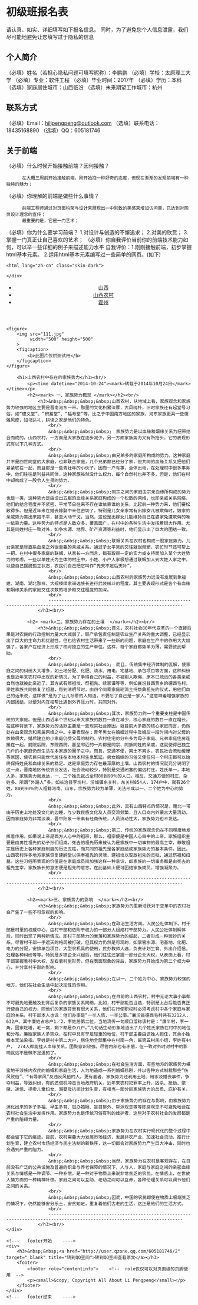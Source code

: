 # 初级班报名表

请认真、如实、详细填写如下报名信息。
同时，为了避免您个人信息泄露，我们尽可能地避免让您填写过于隐私的信息

## 个人简介

（必填）姓名（若担心隐私问题可填写昵称）：李鹏鹏
（必填）学校：太原理工大学
（必填）专业：软件工程
（必填）毕业时间：2017年
（必填）学历：本科
（选填）家庭居住城市：山西临汾
（选填）未来期望工作城市：杭州

## 联系方式

（必填）Email：hilipengpeng@outlook.com
（选填）联系电话：18435168890
（选填）QQ：605181746

## 关于前端

（必填）什么时候开始接触前端？因何接触？
 
          在大概三周前开始接触前端，刚开始抱一种好奇的态度，但现在渐渐的发现前端有一种独特的魅力；

（必填）你理解的前端是做些什么事情？
   
          前端工程师通过对页面构架与设计来展现出一中别致的美感来增加访问量，已达到对网页设计理念的宣传；
          最重要的是，它是一门艺术；
（必填）你为什么要学习前端？
          1.对设计与创造的不懈追求；
          2.对美的欣赏；
          3.掌握一门真正让自己喜欢的艺术；
（必填）你自我评价当前你的前端技术能力如何，可以举一些详细的例子来描述能力水平
          自我评价：1.刚刚接触前端，初步掌握html基本元素。
                    2.运用html基本元素编写过一些简单的网页。(如下)  
  
  
  <!DOCTYPE html>
	<html lang="zh-cn" class="skin-dark">
<!-- 大标题开始 -->
<head>
	<div>
		<meta charset="utf-8" />
			<title>山西农村中存在的家族势力</title>
	
	</div>
</head>
<!-- 大标题结束 -->
<!-- 页眉开始 -->
<body>
	<div>
		<header role="banner">
			<nav>
				<ul>
					<li lang="zh-cn"><a href="http://baike.baidu.com/link?url=ulDWcpsd-Cl78lggd-CXfgGG94cEDgg3zGCIpc26xs38GwL3TOJPCmv-IDJVhoX8bFC6Q5sJ27rb-ISi6ddlssGpxi5M-XdFqWomruc2CiK" title="了解更多关于山西">山西</a></li>
					<li lang="zh-cn"><a href="http://bbs.tianya.cn/post-tianyaphoto-80923-1.shtml" title="了解更多关于山西农村">山西农村</a></li>
					<li lang="zh-cn"><a href="http://baike.baidu.com/link?url=TXWw-rnfP4eFv-q-7aKY9u844I6HbKB2SZ33S8xqEAn3TR5ehQCoeOUa_v9MurcaZ7d6Lv1Oryq2S6bbzT9-mK" title="了解更多关于霍州">霍州</a></li>
				</ul>
			</nav>
		</header>
<!-- 页眉结束 -->

<!-- 测试内容开始 -->

<!-- 测试内容结束 -->


	<figure>
		<img src="111.jpg"
			 width="500" height="500"  
		>
		<figcaption>
			<b>此图片仅供测试用</b>
		</figcaption>
	</figure>
<!-- 正文内容开始 -->	
		<h1>山西农村中存在的家族势力</h1><hr/>
			<p><time datetime="2014-10-24"><mark>转载于2014年10月24日</mark></time></p>
			<h2><mark> 一、家族势力概观 </mark></h2><br/>
				<h3>&nbsp;&nbsp;&nbsp;&nbsp;山西农村，从地域上看，家族观念和家族势力较强的地区主要是晋南河东一带。那里的文化积累深厚，古风纯朴，旧时家族还有起堂号习俗，如“德义堂”、“积蓄堂”、“福寿堂”等，比之于中国南方地区的家族，河东家族更具一些儒雅风度，知书达礼，耕读之家是他们的特色。
					<br/>
					&nbsp;&nbsp;&nbsp;&nbsp;　家族势力是以血缘和姻缘关系为纽带结合而成的。山西农村，一方面是大家族在逐步减少，另一方面家族势力又有所抬头，它的表现形式有以下几种方式。
					<br/>
					&nbsp;&nbsp;&nbsp;&nbsp;由兄弟多的家庭所构成的势力。这种家庭并不是四世同堂的大家庭，也非联合家庭，几个兄弟都已经分了家，但共同的血缘关系又把他们紧紧联在一起，而且都是一些青壮年的小伙子。因而一户有事，全体出动，在处理村中很多事务中，他们往往是利益共同体，这种家族虽然没什么权力，每个自然村也并不多，但是，他们在村中却构成了一股令人生畏的势力。 
					<br/>
					&nbsp;&nbsp;&nbsp;&nbsp;同宗之间的家庭由宗亲血缘所构成的势力也是一类，这种势力是由没出五服的血缘关系家庭构成的一个松散的网络，也即亲戚关系网络，他们的结合程度并不紧密，平常节日往来不存在谁依靠谁的关系，比起前一种势力来，他们要松散得多。但是近年来在婚丧嫁娶中来往密切了，特别是儿女亲家常有出嫁女儿被欺侮时，娘家的亲戚势力常出来抱不平，甚至大动干戈。当然，这也是出嫁女儿能维持自己在婆家免遭欺侮的唯一依靠力量。这种势力的特点是人数众多，覆盖面广，在村中的各种生活中发挥着很大作用。尤其是同姓村庄一致对外，如争水源、地界、矿产资源等利益时，他们显示出了巨大的团结一致。
					<br/>
					&nbsp;&nbsp;&nbsp;&nbsp;联姻关系在农村也构成一股家庭势力。儿女亲家是除直系血亲之外很重要的亲戚关系。通过子女平常的交往就很频繁，农忙时节还可帮上一把。在村中很多家庭的联姻，从家长一方而言，都有取得一定的实力或支持而加入某个大姓势力的考虑。一些以单姓氏为主体的村庄中，小姓、小户人家极想通过联姻加入到大姓人家之中，以使自己摆脱孤立状态，农民们自己把它叫作“先天不足后天补”。
					<br/>
					&nbsp;&nbsp;&nbsp;&nbsp;山西农村的家族势力远没有发展到象福建、湖南、湖北那样，大规模续家谱选族长进行武装械斗的程度。其主要表现形式是各个有血缘和姻缘关系的家庭交往次数的增多和交往程度的加深。
					<br/>
					------------------------------------------------------------------------------------------------------------------------- 
				</h3><br/>
	
			<h2> <mark>二、家族势力存在的土壤  </mark></h2><br/>
				<h3>&nbsp;&nbsp;&nbsp;&nbsp;首先，农村社会80年代变革的一个直接后果是对农民的行政控制力量大大减弱了。联产承包责任制是农业生产关系的重大调整，已经显示出了巨大的生命力和优越性。但也给农村生活带来了一些新的问题，家庭在生产中的作用大大加强了，各家户在经济上形成了相对独立的生产单位。这样，每个家庭都势单力薄，需要彼此帮助。 
					<br/>
					&nbsp;&nbsp;&nbsp;&nbsp;　而且，传统集中经济体制的瓦解，使家庭之间的纠纷大大增多，如土地分配、化肥、浇水、用电、宅基地、承包项目等方面，这种纠纷也是近年来农村中出现的新情况，为了争得自己的利益，不被别人欺侮，原本已疏远的各类亲戚自然也就彼此亲近了。其方式有修祖坟、祭祖先、续家谱等等，例如襄汾县西贾乡的德西毛村，李姓家族共同修复了祖墓，每到清明节时，由四个同辈家庭轮流主持祭典祖先的仪式，用他们自己的话来说，这样做“是为了让儿孙辈的人知道，不要忘了自己是一家人。”这意味着增强家族的内部团结，以便对内互相帮比遇到外界压力时，共同对外。 
					<br/>
					&nbsp;&nbsp;&nbsp;&nbsp;其次，家族势力的一个重要支柱是中国传统的大家庭。但是山西近半个世纪以来大家族的数目一直在减少，核心家庭的数目一直在增长，在这种背景下，家族势力的活跃主要是一些现实社会原因。就目前大多数的核心家庭而言，仍然处在血亲观念和亲属网络之中。主要表现在：青年男女在婚姻过程中及婚后一段时间内对父母的依赖很大，婚后建立的小家庭仍受父母的制约。农村住宅的分布多为母子家庭、兄弟家庭住房连接在一起，前院后院、东院西院，甚至邻近的一片都是同宗、同族同姓的亲戚，这就使得已独立门户的小家庭仍然生活在本家族的圈子之中。而且，交通不便，离土不离乡，农民社会流动缓慢等原因，使农民只能世代居住在本地本村生息繁延。男女婚嫁的习俗又使任何一个村庄都可以始终保持姓氏和血缘关系的稳定。这是家庭势力存在最深厚的土壤。山西农村的情况就充分说明了这一点，晋南地区传统农业发达，社会流动较少，特别是交通闭塞的偏远村庄，姓氏单一，本地人多，家族势力就发达，一、二个姓氏就占全村80到90％的人口。相反，交通方便的村庄，杂姓多、所谓“外路人”多，如长治县李坊村，汾城镇东关村。东关村854人，174户中，就有26个姓，80到90％的人祖籍河南、山东，宗族势力较为单薄，无法形成以一、二个姓为中心的势力。 
					<br/>
					&nbsp;&nbsp;&nbsp;&nbsp;此外，具有山西特点的情况是，雁北一带由于历史上地处没文化的边睡，与少数民族文化及人员交流频繁，且人口向内外蒙古大量流动，因而家庭势力非常淡漠，晋中阳泉一带素有经商传统，人员流动性大，家族势力也不发达。 
					<br/>
					&nbsp;&nbsp;&nbsp;&nbsp;第三、传统的家族观念仍在不同程度地发挥着作用。如果说上帝是西方人心中的祖宗，那么，祖宗便是中国人心目中的上帝。家族组织主要是由男性祖先的幼子孙们组成，死去的祖先历来被认为是家族中一切事物的最高主宰，尊敬祖宗是历史上各种家庭制度的历史支柱，而共同的祖先是各家庭结成家族势力的基本条件。因此，山西农村许多地方家族恢复建嗣堂以供奉祖先的灵魂，建祖坟以安放祖先的灵枢，通过祭祖和扫墓。这些习俗所表现的价值是在家庭成员间加强这样一种意识，即家族的一切事务都是由死去的祖先主宰，家族族长的意志便是祖先的意志。在此基础上便可团结家族成员，增强凝聚力。 
					<br/>
					------------------------------------------------------------------------------------------------------------------------- 
				</h3><br/>
		
			<h2><mark>三、家族势力的影响  </mark></h2><br/>
				<h3>&nbsp;&nbsp;&nbsp;&nbsp;家族势力的重新活跃对于变革中的农村社会产生了一些不可忽视的影响。 
					<br/>
					&nbsp;&nbsp;&nbsp;&nbsp;在政治生活方面。人民公社体制下。村干部是村里的权威中心，由村干部和依附于权力的一部分人组成村干部势力。人民公社体制解体后，同时出现了两种新情况。即村干部势力的衰落和家族势力的崛起，二者形成一种微妙的关系。尽管村干部一手遮天的格局被打破，但其权力仍然是可观的，如掌管水源、宅基地、化肥、电力的分配，安排承包项目、大型农机具的使用，民办教师人选，负责计划生育、外出介绍信，处理各种纠纷等等。特别是乡镇企业兴起后，他们往往还掌握一部分企业大权，从表面上看，村干部掌握着村中大权，左右着村里形势。但在表面现象的背后，家族势力开始成为第二个权力中心，并分享村干部的影响。
					<br/>
					&nbsp;&nbsp;&nbsp;&nbsp;在以一、二个姓为中心、家族势力较强的地方，他们在社会生活中起决定性的作用。 
					<br/>
					&nbsp;&nbsp;&nbsp;&nbsp;在目前的山西农村，村中无论大事小事都不可避免地要触及到背后复杂的家族关系网络。比如，村干部能否当选，特别是上台后能否真正行使自己的权力，同他们的家族背景有很大关系，他们在行使职权时必须考虑村中各个家庭与家庭的关系。村干部本人也说：他们办事是“一半人情，一半公事。”襄汾县德西毛村共有3212人，632户、其中廉姓占总户1／2，李姓居第二位，当地流传一句顺口溜称该村是：“廉半村，李一角，固家圪塔，毛一窝，剩下都是杂八户。”几句话生动形象地道出了几个姓氏家族在村中的地位和分布。廉姓家族人多势众，在村中具有举足轻重的地位，村干部主要由该姓人担任，其余小姓根本无法染指。李姓是村中第二大户，居住地全部集中在村南一角，属第五村民小组，李姓有44户， 274人都能挂人血缘关系，团聚意识较强。尽管内部也有矛盾，但一致对外时对村中的影响就远不是微不足道的了。 
					<br/>
					&nbsp;&nbsp;&nbsp;&nbsp;在社会生活方面，有些地方的家族势力横蛮地干涉族内农民的婚姻和家庭生活，人为地造成一系列婚姻悲剧，并以各种方式制裁那些“伤风败俗”、“有辱家风”及违反风俗的人。更有甚者，家族势力还利用土地、用水及婚丧事件，争夺利益，导致纠纷，有的还借机冲击当地政府机关。近年来农村犯罪率上升，凶杀、抢劫、聚赌、迷信、拐卖儿童妇女、溺婴及抗拒计划生育，有相当一部分同家族势力的怂恿、庇护有关。
					<br/>
					&nbsp;&nbsp;&nbsp;&nbsp;由于家族势力的存在与影响，由家族势力演化出来的多子多福、早生多育、包办婚姻、盲目排外、帮派观念等等陈腐观念不可避免地会在农村社会生活中发挥作用。家族势力也是传统习俗有利的维护者，这些对于农村社会的发展都是严重的阻碍力量。
					<br/>
					&nbsp;&nbsp;&nbsp;&nbsp;家族势力在农村实行现代化的整个过程中都会留下它的痕迹。目前，农村需要大力发展市场经济，发展非农产业，加速社会流动，推行计划生育，建立农村市场经济与民主法制的新秩序，这一切都会对家族势力产生巨大冲击，同时也会遇到严重的阻力。
					<br/>
					&nbsp;&nbsp;&nbsp;&nbsp;当然，家族势力在农村是客观存在，在目前没有广泛的公共设施及普遍的职业与养老保障的情况下，人与人，家庭与家庭之间的亲密血缘关系与情感是一种调节、一种补偿，是一种对于物质上来说非常贫乏的农民，在情感上，在世故人情方面的一种精神补偿。家庭之间可以互助、老幼之间可以互养，各种伦理关系可以调节他们之间的关系。
					<br/>
					&nbsp;&nbsp;&nbsp;&nbsp;因而，中国的农民即使在物质上极端贫乏的情况下，仍然能够安分乐土，安贫知足，重复着他们古老的生活，这正是他们的生活方式。 
					<br/>
					------------------------------------------------------------------------------------------------------------------------- 
				</h3><br/>
	</div>	
<!-- 正文内容结束 -->	
	
	
	<!---   footer开始    ---->
	<div>
		<h3>&nbsp;&nbsp;<a href="http://user.qzone.qq.com/605181746/2" target="_blank" title="转到QQ空间">转到QQ空间查看原文</a></h3>
		<footer>
			<footer role="contentinfo">    <!--  role仅仅可以对页面级的页脚使用  -->
			<p><small>&copy; Copyright All About Li Pengpeng</small></p>
		</footer>
	</div>
	<!---   footer结束    ---->
</body>
</html>
